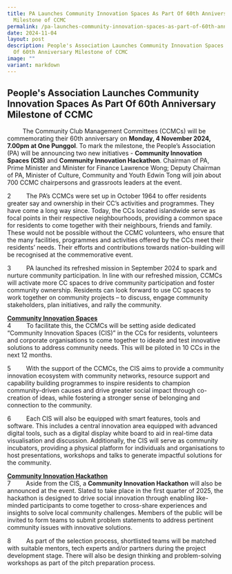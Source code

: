```yaml
---
title: PA Launches Community Innovation Spaces As Part Of 60th Anniversary
  Milestone of CCMC
permalink: /pa-launches-community-innovation-spaces-as-part-of-60th-anniversary-milestone-of-ccmc/
date: 2024-11-04
layout: post
description: People's Association Launches Community Innovation Spaces As Part
  Of 60th Anniversary Milestone of CCMC
image: ""
variant: markdown
---
```

## People's Association Launches Community Innovation Spaces As Part Of 60th Anniversary Milestone of CCMC

&nbsp; &nbsp; &nbsp; &nbsp; &nbsp;The Community Club Management Committees (CCMCs) will be commemorating their 60th anniversary on **Monday, 4 November 2024, 7.00pm at One Punggol**. To mark the milestone, the People’s Association (PA) will be announcing two new initiatives - **Community Innovation Spaces (CIS)** and **Community Innovation Hackathon**. Chairman of PA, Prime Minister and Minister for Finance Lawrence Wong; Deputy Chairman of PA, Minister of Culture, Community and Youth Edwin Tong will join about 700 CCMC chairpersons and grassroots leaders at the event.

2 &nbsp; &nbsp; &nbsp; &nbsp;&nbsp;The PA’s CCMCs were set up in October 1964 to offer residents greater say and ownership in their CC’s activities and programmes. They have come a long way since. Today, the CCs located islandwide serve as focal points in their respective neighbourhoods, providing a common space for residents to come together with their neighbours, friends and family. These would not be possible without the CCMC volunteers, who ensure that the many facilities, programmes and activities offered by the CCs meet their residents’ needs. Their efforts and contributions towards nation-building will be recognised at the commemorative event.

3 &nbsp; &nbsp; &nbsp; &nbsp;&nbsp;PA launched its refreshed mission in September 2024 to spark and nurture community participation. In line with our refreshed mission, CCMCs will activate more CC spaces to drive community participation and foster community ownership. Residents can look forward to use CC spaces to work together on community projects – to discuss, engage community stakeholders, plan initiatives, and rally the community.

<u><b>Community Innovation Spaces</b></u>
<br>4 &nbsp; &nbsp; &nbsp; &nbsp;&nbsp;To facilitate this, the CCMCs will be setting aside dedicated “Community Innovation Spaces (CIS)” in the CCs for residents, volunteers and corporate organisations to come together to ideate and test innovative solutions to address community needs. This will be piloted in 10 CCs in the next 12 months.

5 &nbsp; &nbsp; &nbsp; &nbsp;&nbsp;With the support of the CCMCs, the CIS aims to provide a community innovation ecosystem with community networks, resource support and capability building programmes to inspire residents to champion community-driven causes and drive greater social impact through co-creation of ideas, while fostering a stronger sense of belonging and connection to the community.

6&nbsp; &nbsp; &nbsp; &nbsp;&nbsp; Each CIS will also be equipped with smart features, tools and software. This includes a central innovation area equipped with advanced digital tools, such as a digital display white board to aid in real-time data visualisation and discussion. Additionally, the CIS will serve as community incubators, providing a physical platform for individuals and organisations to host presentations, workshops and talks to generate impactful solutions for the community.

<u><b>Community Innovation Hackathon</b></u>
<br>7 &nbsp; &nbsp; &nbsp; &nbsp;&nbsp;Aside from the CIS, a **Community Innovation Hackathon** will also be announced at the event. Slated to take place in the first quarter of 2025, the hackathon is designed to drive social innovation through enabling like-minded participants to come together to cross-share experiences and insights to solve local community challenges. Members of the public will be invited to form teams to submit problem statements to address pertinent community issues with innovative solutions.

8&nbsp; &nbsp; &nbsp; &nbsp;&nbsp; As part of the selection process, shortlisted teams will be matched with suitable mentors, tech experts and/or partners during the project development stage. There will also be design thinking and problem-solving workshops as part of the pitch
preparation process.